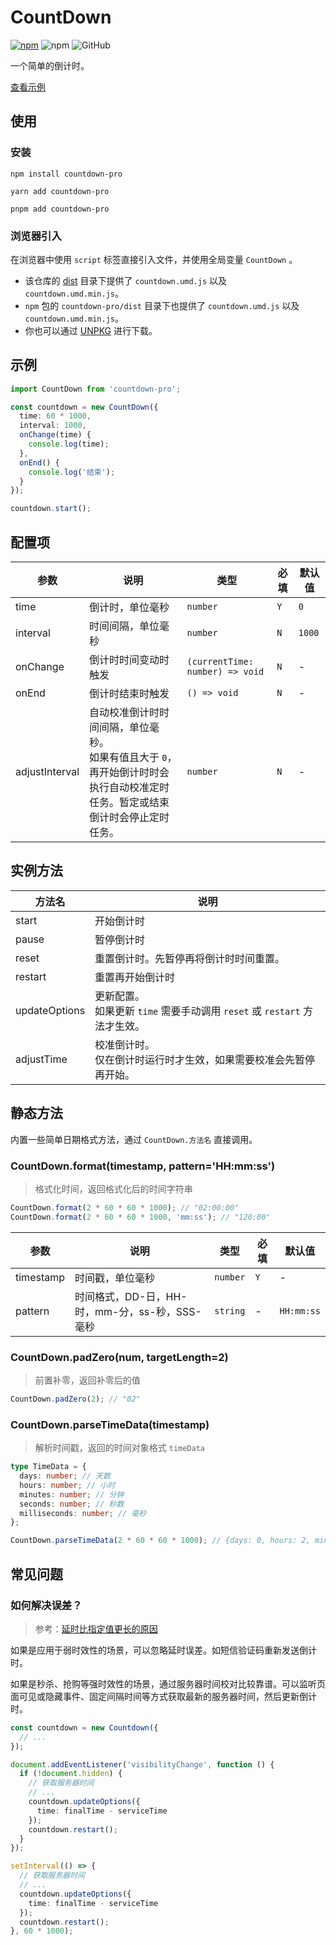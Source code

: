 # CountDown

[![npm][npm]][npm-url] ![npm](https://img.shields.io/npm/dt/countdown-pro) ![GitHub](https://img.shields.io/github/license/caijf/countdown.svg)

一个简单的倒计时。

[查看示例][site]

## 使用

### 安装

```shell
npm install countdown-pro
```

```shell
yarn add countdown-pro
```

```shell
pnpm add countdown-pro
```

### 浏览器引入

在浏览器中使用 `script` 标签直接引入文件，并使用全局变量 `CountDown` 。

- 该仓库的 [dist](https://github.com/caijf/countdown/tree/master/dist) 目录下提供了 `countdown.umd.js` 以及 `countdown.umd.min.js`。
- `npm` 包的 `countdown-pro/dist` 目录下也提供了 `countdown.umd.js` 以及 `countdown.umd.min.js`。
- 你也可以通过 [UNPKG](https://unpkg.com/countdown-pro@latest/dist/) 进行下载。

## 示例

```typescript
import CountDown from 'countdown-pro';

const countdown = new CountDown({
  time: 60 * 1000,
  interval: 1000,
  onChange(time) {
    console.log(time);
  },
  onEnd() {
    console.log('结束');
  }
});

countdown.start();
```

## 配置项

| 参数 | 说明 | 类型 | 必填 | 默认值 |
| --- | --- | --- | --- | --- |
| time | 倒计时，单位毫秒 | `number` | `Y` | `0` |
| interval | 时间间隔，单位毫秒 | `number` | `N` | `1000` |
| onChange | 倒计时时间变动时触发 | `(currentTime: number) => void` | `N` | - |
| onEnd | 倒计时结束时触发 | `() => void` | `N` | - |
| adjustInterval | 自动校准倒计时时间间隔，单位毫秒。<br/>如果有值且大于 `0`，再开始倒计时时会执行自动校准定时任务。暂定或结束倒计时会停止定时任务。 | `number` | `N` | - |

## 实例方法

| 方法名        | 说明                                                                          |
| ------------- | ----------------------------------------------------------------------------- |
| start         | 开始倒计时                                                                    |
| pause         | 暂停倒计时                                                                    |
| reset         | 重置倒计时。先暂停再将倒计时时间重置。                                        |
| restart       | 重置再开始倒计时                                                              |
| updateOptions | 更新配置。<br/>如果更新 `time` 需要手动调用 `reset` 或 `restart` 方法才生效。 |
| adjustTime    | 校准倒计时。<br/>仅在倒计时运行时才生效，如果需要校准会先暂停再开始。         |

## 静态方法

内置一些简单日期格式方法，通过 `CountDown.方法名` 直接调用。

### CountDown.format(timestamp, pattern='HH:mm:ss')

> 格式化时间，返回格式化后的时间字符串

```javascript
CountDown.format(2 * 60 * 60 * 1000); // "02:00:00"
CountDown.format(2 * 60 * 60 * 1000, 'mm:ss'); // "120:00"
```

| 参数      | 说明                                           | 类型     | 必填 | 默认值     |
| --------- | ---------------------------------------------- | -------- | ---- | ---------- |
| timestamp | 时间戳，单位毫秒                               | `number` | `Y`  | -          |
| pattern   | 时间格式，DD-日，HH-时，mm-分，ss-秒，SSS-毫秒 | `string` | -    | `HH:mm:ss` |

### CountDown.padZero(num, targetLength=2)

> 前置补零，返回补零后的值

```javascript
CountDown.padZero(2); // "02"
```

### CountDown.parseTimeData(timestamp)

> 解析时间戳，返回的时间对象格式 `timeData`

```typescript
type TimeData = {
  days: number; // 天数
  hours: number; // 小时
  minutes: number; // 分钟
  seconds: number; // 秒数
  milliseconds: number; // 毫秒
};
```

```javascript
CountDown.parseTimeData(2 * 60 * 60 * 1000); // {days: 0, hours: 2, minutes: 0, seconds: 0, milliseconds: 0}
```

## 常见问题

### 如何解决误差？

> 参考：[延时比指定值更长的原因](https://developer.mozilla.org/zh-CN/docs/Web/API/setTimeout#%E5%BB%B6%E6%97%B6%E6%AF%94%E6%8C%87%E5%AE%9A%E5%80%BC%E6%9B%B4%E9%95%BF%E7%9A%84%E5%8E%9F%E5%9B%A0)

如果是应用于弱时效性的场景，可以忽略延时误差。如短信验证码重新发送倒计时。

如果是秒杀、抢购等强时效性的场景，通过服务器时间校对比较靠谱。可以监听页面可见或隐藏事件、固定间隔时间等方式获取最新的服务器时间，然后更新倒计时。

```typescript
const countdown = new Countdown({
  // ...
});

document.addEventListener('visibilityChange', function () {
  if (!document.hidden) {
    // 获取服务器时间
    // ...
    countdown.updateOptions({
      time: finalTime - serviceTime
    });
    countdown.restart();
  }
});

setInterval(() => {
  // 获取服务器时间
  // ...
  countdown.updateOptions({
    time: finalTime - serviceTime
  });
  countdown.restart();
}, 60 * 1000);
```

[site]: https://caijf.github.io/countdown/examples/
[npm]: https://img.shields.io/npm/v/countdown-pro.svg
[npm-url]: https://npmjs.com/package/countdown-pro
